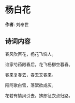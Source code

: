 # 杨白花

**作者**: 刘奉世

## 诗词内容

春风吹百花，杨花飞恼人。

谁家芍药殿春后，花飞杨柳空暮春。

春来复春去，春去又春来。

阳阿歌白雪，落絮欲成灰。

花若有情风引去，拂郎征衣点归路。

